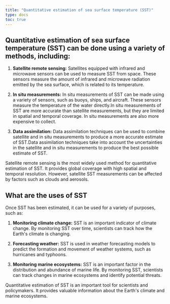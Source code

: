 ```yaml
---
title: "Quantitative estimation of sea surface temperature (SST)"
type: docs
toc: true
---
```


## Quantitative estimation of sea surface temperature (SST) can be done using a variety of methods, including:

1. **Satellite remote sensing:** Satellites equipped with infrared and microwave sensors can be used to measure SST from space. These sensors measure the amount of infrared and microwave radiation emitted by the sea surface, which is related to its temperature.

2. **In situ measurements:** In situ measurements of SST can be made using a variety of sensors, such as buoys, ships, and aircraft. These sensors measure the temperature of the water directly.In situ measurements of SST are more accurate than satellite measurements, but they are limited in spatial and temporal coverage. In situ measurements are also more expensive to collect.


3. **Data assimilation:** Data assimilation techniques can be used to combine satellite and in situ measurements to produce a more accurate estimate of SST.Data assimilation techniques take into account the uncertainties in the satellite and in situ measurements to produce the best possible estimate of SST.

Satellite remote sensing is the most widely used method for quantitative estimation of SST. It provides global coverage with high spatial and temporal resolution. However, satellite SST measurements can be affected by factors such as clouds and aerosols.


## What are the uses of SST

Once SST has been estimated, it can be used for a variety of purposes, such as:

1. **Monitoring climate change:** SST is an important indicator of climate change. By monitoring SST over time, scientists can track how the Earth's climate is changing.

2. **Forecasting weather:** SST is used in weather forecasting models to predict the formation and movement of weather systems, such as hurricanes and typhoons.

3. **Monitoring marine ecosystems:** SST is an important factor in the distribution and abundance of marine life. By monitoring SST, scientists can track changes in marine ecosystems and identify potential threats.

Quantitative estimation of SST is an important tool for scientists and policymakers. It provides valuable information about the Earth's climate and marine ecosystems.
